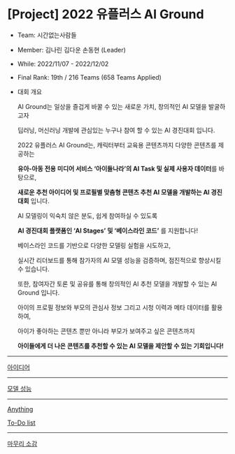 # [Project] 2022 유플러스 AI Ground

- Team: 시간없는사람들
- Member: 김나린  김다운  손동현 (Leader)
- While: 2022/11/07 - 2022/12/02
- Final Rank: 19th / 216 Teams (658 Teams Applied)
- 대회 개요
    
    AI Ground는 일상을 즐겁게 바꿀 수 있는 새로운 가치, 창의적인 AI 모델을 발굴하고자
    
    딥러닝, 머신러닝 개발에 관심있는 누구나 참여 할 수 있는 AI 경진대회 입니다.
    
    2022 유플러스 AI Ground는, 캐릭터부터 교육용 콘텐츠까지 다양한 콘텐츠를 제공하는
    
    **유아-아동 전용 미디어 서비스 ‘아이들나라’의 AI Task 및 실제 사용자 데이터**를 바탕으로,
    
    **새로운 추천 아이디어 및 프로필별 맞춤형 콘텐츠 추천 AI 모델을 개발하는 AI 경진대회** 입니다.
    
    AI 모델링이 익숙치 않은 분도, 쉽게 참여하실 수 있도록
    
    **AI 경진대회 플랫폼인 ‘AI Stages’ 및 ‘베이스라인 코드’** 를 지원합니다!
    
    베이스라인 코드를 기반으로 다양한 모델링 실험을 시도하고,
    
    실시간 리더보드를 통해 참가자의 AI 모델 성능을 검증하며, 점진적으로 향상시킬 수 있습니다.
    
    또한, 참여자간 토론 및 공유를 통해 창의적인 AI 추천 모델을 개발할 수 있는 AI Ground 입니다.
    
    아이의 프로필 정보와 부모의 관심사 정보 그리고 시청 이력과 메타 데이터를 활용하여,
    
    아이가 좋아하는 콘텐츠 뿐만 아니라 부모가 보여주고 싶은 콘텐츠까지
    
    **아이들에게 더 나은 콘텐츠를 추천할 수 있는 AI 모델을 제안할 수 있는 기회입니다!**
    

---

[아이디어](https://www.notion.so/06949462875e4c6884045a090bb4d78c)

---

[모델 성능](https://www.notion.so/a1280472fc0a4f6aaf18e2f4d3a78452)

---

[Anything](https://www.notion.so/78333b384ccb41b5a50dd17a26b87031)

[To-Do list](https://www.notion.so/df1ea93cdc8d4efd9f223be1b6ede568)

---

[마무리 소감](https://www.notion.so/6d9e7e1c943d4d349c8b4c4afa67d542)